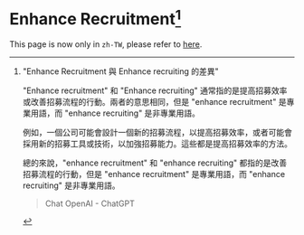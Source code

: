 # Enhance Recruitment[^1]

This page is now only in `zh-TW`, please refer to [here](./enhance_recruitment.md).

[^1]: "Enhance Recruitment 與 Enhance recruiting 的差異"

    "Enhance recruitment" 和 "Enhance recruiting" 通常指的是提高招募效率或改善招募流程的行動。兩者的意思相同，但是 "enhance recruitment" 是專業用語，而 "enhance recruiting" 是非專業用語。

    例如，一個公司可能會設計一個新的招募流程，以提高招募效率，或者可能會採用新的招募工具或技術，以加強招募能力。這些都是提高招募效率的方法。

    總的來說，"enhance recruitment" 和 "enhance recruiting" 都指的是改善招募流程的行動，但是 "enhance recruitment" 是專業用語，而 "enhance recruiting" 是非專業用語。

    > Chat OpenAI - ChatGPT
